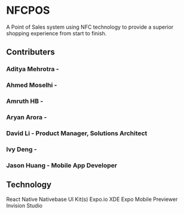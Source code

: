 # NFCPOS
A Point of Sales system using NFC technology to provide a superior shopping experience from start to finish.
## Contributers
[//]: # (Please fill in your role ASAP)

### Aditya Mehrotra -
### Ahmed Moselhi -
### Amruth HB -
### Aryan Arora -
### David Li - Product Manager, Solutions Architect
### Ivy Deng -
### Jason Huang - Mobile App Developer

## Technology
React Native
Nativebase UI Kit(s)
Expo.io XDE
Expo Mobile Previewer
Invision Studio



